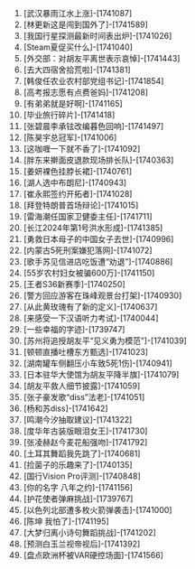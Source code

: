 
1. [武汉暴雨江水上涨]-[1741087]
1. [林更新这是闯到国外了]-[1741589]
1. [我国行星探测最新时间表出炉]-[1741026]
1. [Steam夏促买什么]-[1741040]
1. [外交部：对胡友平离世表示哀悼]-[1741443]
1. [去大四宿舍拾荒啦]-[1741381]
1. [韩俊任农业农村部党组书记]-[1741854]
1. [高考报志愿有点费爸妈]-[1741208]
1. [有弟弟就是好啊]-[1741165]
1. [毕业旅行碎片]-[1741418]
1. [张碧晨李承铉改编暮色回响]-[1741497]
1. [陈昊宇总冠军]-[1741006]
1. [这咖喱一下就不香了]-[1741092]
1. [胖东来擀面皮退款现场排长队]-[1740363]
1. [姜妍裸色挂脖长裙]-[1740761]
1. [湖人选中布朗尼]-[1740943]
1. [崔永熙签约开拓者]-[1741028]
1. [拜登特朗普首场辩论]-[1741015]
1. [雷海潮任国家卫健委主任]-[1741711]
1. [长江2024年第1号洪水形成]-[1741385]
1. [勇救日本母子的中国女子去世]-[1740996]
1. [内蒙古5死刑案嫌犯落网]-[1741072]
1. [歌手苏见信进店吃饭遭“劝退”]-[1740886]
1. [55岁农村妇女被骗600万]-[1741150]
1. [王者S36新赛季]-[1740250]
1. [警方回应游客在珠峰观景台打架]-[1740930]
1. [从此黄玫瑰有了新的定义]-[1740637]
1. [来感受一下汉语听力考试]-[1740044]
1. [一些幸福的字迹]-[1739747]
1. [苏州将追授胡友平“见义勇为模范”]-[1741039]
1. [顿顿直播吐槽东方甄选]-[1741023]
1. [湖南罐车侧翻压小车致5死1伤]-[1740941]
1. [日本驻华大使馆为胡友平降半旗]-[1741079]
1. [胡友平救人细节披露]-[1741059]
1. [张子豪发歌“diss”法老]-[1741051]
1. [杨和苏diss]-[1741642]
1. [鸣潮今汐抽取建议]-[1741322]
1. [度华年古装版眼泪女王]-[1741730]
1. [张凌赫赵今麦花船强吻]-[1741792]
1. [土耳其舞蹈我先跳了]-[1740681]
1. [捡菌子的乐趣来了]-[1740135]
1. [国行Vision Pro评测]-[1740848]
1. [你的名字 八年之约]-[1741156]
1. [护花使者弹麻挑战]-[1739767]
1. [以色列北部遭多枚火箭弹袭击]-[1741000]
1. [陈坤 我怕了]-[1741195]
1. [大梦归离小诗句舞蹈挑战]-[1741202]
1. [预测白玉兰视帝视后]-[1741392]
1. [盘点欧洲杯被VAR硬控场面]-[1741566]